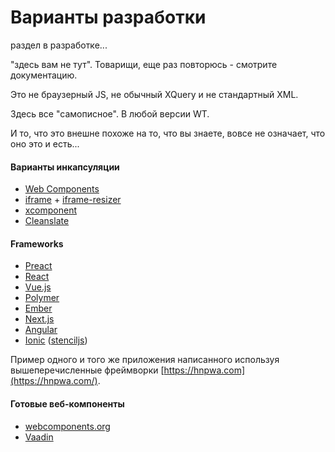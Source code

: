# Варианты разработки

раздел в разработке...  
  
"здесь вам не тут". Товарищи, еще раз повторюсь - смотрите документацию.

Это не браузерный JS, не обычный XQuery и не стандартный XML.

Здесь все "самописное". В любой версии WT.

И то, что это внешне похоже на то, что вы знаете, вовсе не означает, что оно это и есть...

#### Варианты инкапсуляции

* [Web Components](https://developer.mozilla.org/ru/docs/Web/Web_Components)
* [iframe](https://developer.mozilla.org/en-US/docs/Web/HTML/Element/iframe) + [iframe-resizer](https://github.com/davidjbradshaw/iframe-resizer)
* [xcomponent](https://github.com/krakenjs/xcomponent)
* [Cleanslate](https://www.gitbook.com/book/maksimyurkov/progressive-webtutor/edit#)

#### Frameworks

* [Preact](https://preactjs.com/)
* [React](https://reactjs.org/)
* [Vue.js](https://vuejs.org/)
* [Polymer](https://www.polymer-project.org/)
* [Ember](https://www.emberjs.com/)
* [Next.js](https://learnnextjs.com/)
* [Angular](https://angular.io/)
* [Ionic](http://ionicframework.com/) \([stenciljs](https://stenciljs.com/)\)

Пример одного и того же приложения написанного используя вышеперечисленные фреймворки [https://hnpwa.com](https://hnpwa.com/).

#### Готовые веб-компоненты

* [webcomponents.org](https://www.webcomponents.org/)
* [Vaadin](https://vaadin.com/elements/browse)



